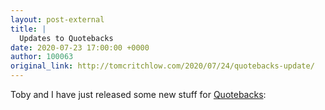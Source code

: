 ```yaml
---
layout: post-external
title: |
  Updates to Quotebacks
date: 2020-07-23 17:00:00 +0000
author: 100063
original_link: http://tomcritchlow.com/2020/07/24/quotebacks-update/
---
```


Toby and I have just released some new stuff for [Quotebacks](https://quotebacks.net):
